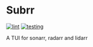 # Subrr
[![lint](https://github.com/jon4hz/subrr/actions/workflows/lint.yml/badge.svg)](https://github.com/jon4hz/subrr/actions/workflows/lint.yml)
[![testing](https://github.com/jon4hz/subrr/actions/workflows/testing.yml/badge.svg)](https://github.com/jon4hz/subrr/actions/workflows/testing.yml)

A TUI for sonarr, radarr and lidarr